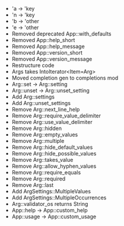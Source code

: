 * 'a -> 'key
* 'n -> 'key
* 'b -> 'other
* 'e -> 'other
* Removed deprecated App::with_defaults
* Removed App::help_short
* Removed App::help_message
* Removed App::version_short
* Removed App::version_message
* Restructure code
* Args takes IntoIterator<Item=Arg>
* Moved completion gen to completions mod
* Arg::set -> Arg::setting
* Arg::unset -> Arg::unset_setting
* Add Arg::settings
* Add Arg::unset_settings
* Remove Arg::next_line_help
* Remove Arg::require_value_delimiter
* Remove Arg::use_value_delimiter
* Remove Arg::hidden
* Remove Arg::empty_values
* Remove Arg::multiple
* Remove Arg::hide_default_values
* Remove Arg::hide_possible_values
* Remove Arg::takes_value
* Remove Arg::allow_hyphen_values
* Remove Arg::require_equals
* Remove Arg::required
* Remove Arg::last
* Add ArgSettings::MultipleValues
* Add ArgSettings::MultipleOccurrences
* Arg::validator_os returns String
* App::help -> App::custom_help
* App::usage -> App::custom_usage